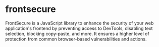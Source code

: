# frontsecure
FrontSecure is a JavaScript library to enhance the security of your web application's frontend by preventing access to DevTools, disabling text selection, blocking copy-paste, and more. It ensures a higher level of protection from common browser-based vulnerabilities and actions.
